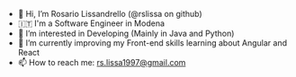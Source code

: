 - 👋 Hi, I’m Rosario Lissandrello (@rslissa on github)
- 🇮🇹  I'm a Software Engineer in Modena
- 👀 I’m interested in Developing (Mainly in Java and Python)
- 🌱 I’m currently improving my Front-end skills learning about Angular and React
- 📫 How to reach me: rs.lissa1997@gmail.com

<!---
rslissa/rslissa is a ✨ special ✨ repository because its `README.md` (this file) appears on your GitHub profile.
You can click the Preview link to take a look at your changes.
--->
